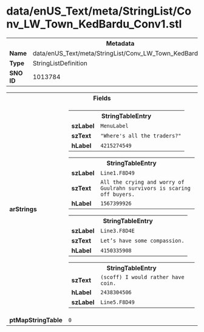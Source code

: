 <h1>data/enUS_Text/meta/StringList/Conv_LW_Town_KedBardu_Conv1.stl</h1><table><tr><th colspan="100%">Metadata</th></tr><tr><td><b>Name</b></td><td>data/enUS_Text/meta/StringList/Conv_LW_Town_KedBardu_Conv1.stl</td></tr><tr><td><b>Type</b></td><td>StringListDefinition</td></tr><tr><td><b>SNO ID</b></td><td>1013784</td></tr></table>

<table><tr><th colspan="100%">Fields</th></tr><tr><td><b>arStrings</b></td><td><table><tr><th colspan="100%">StringTableEntry</th></tr><tr><td><b>szLabel</b></td><td><code>MenuLabel</code></td></tr><tr><td><b>szText</b></td><td><code>"Where's all the traders?"</code></td></tr><tr><td><b>hLabel</b></td><td><code>4215274549</code></td></tr></table>


<table><tr><th colspan="100%">StringTableEntry</th></tr><tr><td><b>szLabel</b></td><td><code>Line1.F8D49</code></td></tr><tr><td><b>szText</b></td><td><code>All the crying and worry of Guulrahn survivors is scaring off buyers.</code></td></tr><tr><td><b>hLabel</b></td><td><code>1567399926</code></td></tr></table>


<table><tr><th colspan="100%">StringTableEntry</th></tr><tr><td><b>szLabel</b></td><td><code>Line3.F8D4E</code></td></tr><tr><td><b>szText</b></td><td><code>Let’s have some compassion.</code></td></tr><tr><td><b>hLabel</b></td><td><code>4150335908</code></td></tr></table>


<table><tr><th colspan="100%">StringTableEntry</th></tr><tr><td><b>szText</b></td><td><code>(scoff) I would rather have coin.</code></td></tr><tr><td><b>hLabel</b></td><td><code>2438304506</code></td></tr><tr><td><b>szLabel</b></td><td><code>Line5.F8D49</code></td></tr></table>


</td></tr><tr><td><b>ptMapStringTable</b></td><td><code>0</code></td></tr></table>

